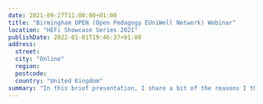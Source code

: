 ```yaml
---
date: 2021-09-27T11:00:00+01:00
title: "Birmingham OPEN (Open Pedagogy EUniWell Network) Webinar"
location: "HEFi Showcase Series 2021"
publishDate: 2022-01-01T19:46:37+01:00
address:
  street:
  city: "Online"
  region:
  postcode:
  country: "United Kingdom"
summary: "In this brief presentation, I share a bit of the reasons I think that Open Education is awesome. [Slides can be accessed here.](https://jeremykidwell.info/slides/presentation-20220118-oer/index.html)"
---
```


